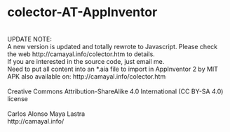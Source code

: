 # colector-AT-AppInventor
<br>
UPDATE NOTE:<br>
A new version is updated and totally rewrote to Javascript. Please check the web http://camayal.info/colector.htm to details. <br>
If you are interested in the source code, just email me.
<br>
Need to put all content into an *.aia file to import in AppInventor 2 by MIT
<br>
APK also available on:  http://camayal.info/colector.htm
<br><br>
Creative Commons Attribution-ShareAlike 4.0 International (CC BY-SA 4.0) license
<br><br>
Carlos Alonso Maya Lastra
<br>
http://camayal.info/
